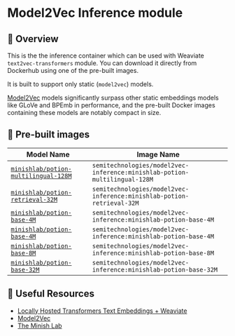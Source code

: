 # Model2Vec Inference module

🎯 Overview
-----------

This is the the inference container which can be used with Weaviate
`text2vec-transformers` module. You can download it directly from Dockerhub
using one of the pre-built images.

It is built to support only static (`model2vec`) models.

[Model2Vec](https://github.com/MinishLab/model2vec) models significantly
surpass other static embeddings models like GLoVe and BPEmb in performance,
and the pre-built Docker images containing these models are notably compact in size.

🐳 Pre-built images
-------------------

|Model Name|Image Name|
|---|---|
|[`minishlab/potion-multilingual-128M`](https://huggingface.co/minishlab/potion-multilingual-128M)|`semitechnologies/model2vec-inference:minishlab-potion-multilingual-128M`|
|[`minishlab/potion-retrieval-32M`](https://huggingface.co/minishlab/potion-retrieval-32M)|`semitechnologies/model2vec-inference:minishlab-potion-retrieval-32M`|
|[`minishlab/potion-base-4M`](https://huggingface.co/minishlab/potion-base-4M)|`semitechnologies/model2vec-inference:minishlab-potion-base-4M`|
|[`minishlab/potion-base-4M`](https://huggingface.co/minishlab/potion-base-4M)|`semitechnologies/model2vec-inference:minishlab-potion-base-4M`|
|[`minishlab/potion-base-8M`](https://huggingface.co/minishlab/potion-base-8M)|`semitechnologies/model2vec-inference:minishlab-potion-base-8M`|
|[`minishlab/potion-base-32M`](https://huggingface.co/minishlab/potion-base-32M)|`semitechnologies/model2vec-inference:minishlab-potion-base-32M`|

🔗 Useful Resources
--------------------

- [Locally Hosted Transformers Text Embeddings + Weaviate](https://weaviate.io/developers/weaviate/model-providers/transformers/embeddings)
- [Model2Vec](https://github.com/MinishLab/model2vec)
- [The Minish Lab](https://huggingface.co/minishlab)
